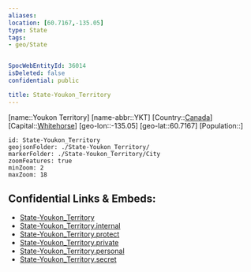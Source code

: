 ```yaml
---
aliases: 
location: [60.7167,-135.05]
type: State
tags:
- geo/State


SpocWebEntityId: 36014
isDeleted: false
confidential: public

title: State-Youkon_Territory
---
```

[name::Youkon Territory]
[name-abbr::YKT]
[Country::[Canada](geo/Continent/North-America/Canada.md)]
[Capital::[Whitehorse](geo/Continent/North-America/Canada/City/Whitehorse.md)]
[geo-lon::-135.05]
[geo-lat::60.7167]
[Population::]



```leaflet
id: State-Youkon_Territory
geojsonFolder: ./State-Youkon_Territory/
markerFolder: ./State-Youkon_Territory/City
zoomFeatures: true 
minZoom: 2 
maxZoom: 18
```


## Confidential Links & Embeds: 
- [State-Youkon_Territory](../../../../../../_public/geo/Continent/North-America/Canada/State/State-Youkon_Territory.md) 
- [State-Youkon_Territory.internal](../../../../../../_internal/geo/Continent/North-America/Canada/State/State-Youkon_Territory.internal.md) 
- [State-Youkon_Territory.protect](../../../../../../_protect/geo/Continent/North-America/Canada/State/State-Youkon_Territory.protect.md) 
- [State-Youkon_Territory.private](../../../../../../_private/geo/Continent/North-America/Canada/State/State-Youkon_Territory.private.md) 
- [State-Youkon_Territory.personal](../../../../../../_personal/geo/Continent/North-America/Canada/State/State-Youkon_Territory.personal.md) 
- [State-Youkon_Territory.secret](../../../../../../_secret/geo/Continent/North-America/Canada/State/State-Youkon_Territory.secret.md) 
